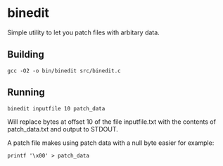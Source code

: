# binedit

Simple utility to let you patch files with arbitary data.

## Building

`gcc -O2 -o bin/binedit src/binedit.c`

## Running

`binedit inputfile 10 patch_data`

Will replace bytes at offset 10 of the file inputfile.txt with the contents of patch_data.txt and output to STDOUT.

A patch file makes using patch data with a null byte easier for example:

`printf '\x00' > patch_data`
